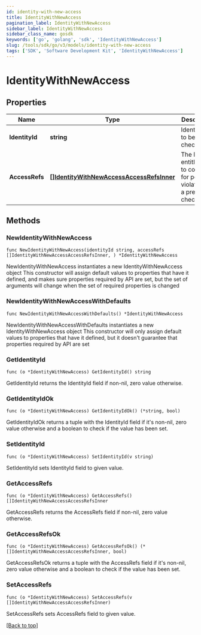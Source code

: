 ```yaml
---
id: identity-with-new-access
title: IdentityWithNewAccess
pagination_label: IdentityWithNewAccess
sidebar_label: IdentityWithNewAccess
sidebar_class_name: gosdk
keywords: ['go', 'golang', 'sdk', 'IdentityWithNewAccess'] 
slug: /tools/sdk/go/v3/models/identity-with-new-access
tags: ['SDK', 'Software Development Kit', 'IdentityWithNewAccess']
---
```


# IdentityWithNewAccess

## Properties

Name | Type | Description | Notes
------------ | ------------- | ------------- | -------------
**IdentityId** |  **string** | Identity id to be checked. | 
**AccessRefs** |  [**[]IdentityWithNewAccessAccessRefsInner**](identity-with-new-access-access-refs-inner) | The list of entitlements to consider for possible violations in a preventive check. | 

## Methods

### NewIdentityWithNewAccess

`func NewIdentityWithNewAccess(identityId string, accessRefs []IdentityWithNewAccessAccessRefsInner, ) *IdentityWithNewAccess`

NewIdentityWithNewAccess instantiates a new IdentityWithNewAccess object
This constructor will assign default values to properties that have it defined,
and makes sure properties required by API are set, but the set of arguments
will change when the set of required properties is changed

### NewIdentityWithNewAccessWithDefaults

`func NewIdentityWithNewAccessWithDefaults() *IdentityWithNewAccess`

NewIdentityWithNewAccessWithDefaults instantiates a new IdentityWithNewAccess object
This constructor will only assign default values to properties that have it defined,
but it doesn't guarantee that properties required by API are set

### GetIdentityId

`func (o *IdentityWithNewAccess) GetIdentityId() string`

GetIdentityId returns the IdentityId field if non-nil, zero value otherwise.

### GetIdentityIdOk

`func (o *IdentityWithNewAccess) GetIdentityIdOk() (*string, bool)`

GetIdentityIdOk returns a tuple with the IdentityId field if it's non-nil, zero value otherwise
and a boolean to check if the value has been set.

### SetIdentityId

`func (o *IdentityWithNewAccess) SetIdentityId(v string)`

SetIdentityId sets IdentityId field to given value.


### GetAccessRefs

`func (o *IdentityWithNewAccess) GetAccessRefs() []IdentityWithNewAccessAccessRefsInner`

GetAccessRefs returns the AccessRefs field if non-nil, zero value otherwise.

### GetAccessRefsOk

`func (o *IdentityWithNewAccess) GetAccessRefsOk() (*[]IdentityWithNewAccessAccessRefsInner, bool)`

GetAccessRefsOk returns a tuple with the AccessRefs field if it's non-nil, zero value otherwise
and a boolean to check if the value has been set.

### SetAccessRefs

`func (o *IdentityWithNewAccess) SetAccessRefs(v []IdentityWithNewAccessAccessRefsInner)`

SetAccessRefs sets AccessRefs field to given value.



[[Back to top]](#) 


